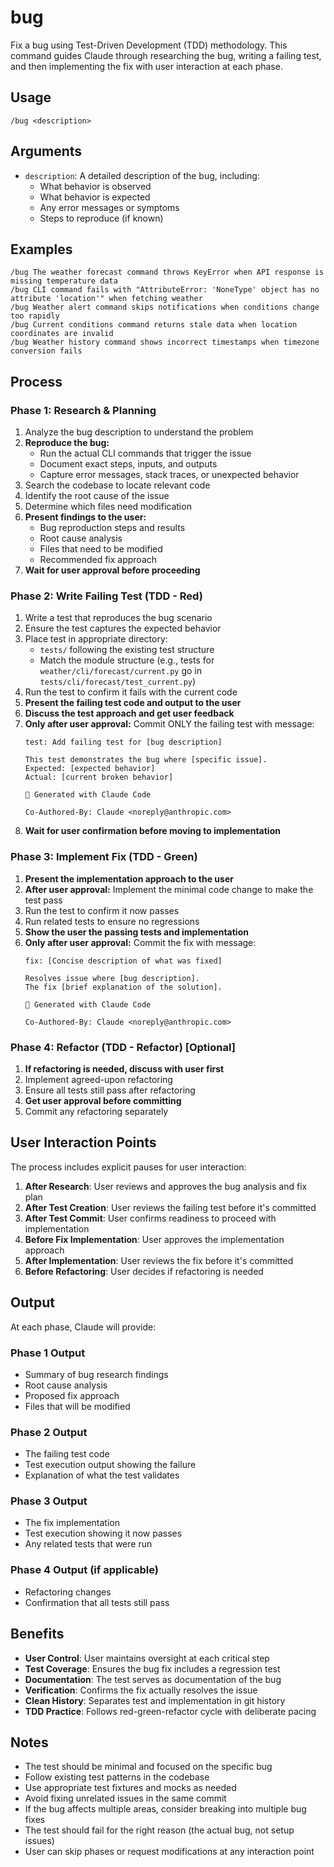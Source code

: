 # bug

Fix a bug using Test-Driven Development (TDD) methodology. This command guides Claude through researching the bug, writing a failing test, and then implementing the fix with user interaction at each phase.

## Usage

```
/bug <description>
```

## Arguments

- `description`: A detailed description of the bug, including:
  - What behavior is observed
  - What behavior is expected
  - Any error messages or symptoms
  - Steps to reproduce (if known)

## Examples

```
/bug The weather forecast command throws KeyError when API response is missing temperature data
/bug CLI command fails with "AttributeError: 'NoneType' object has no attribute 'location'" when fetching weather
/bug Weather alert command skips notifications when conditions change too rapidly
/bug Current conditions command returns stale data when location coordinates are invalid
/bug Weather history command shows incorrect timestamps when timezone conversion fails
```

## Process

### Phase 1: Research & Planning
1. Analyze the bug description to understand the problem
2. **Reproduce the bug:**
   - Run the actual CLI commands that trigger the issue
   - Document exact steps, inputs, and outputs
   - Capture error messages, stack traces, or unexpected behavior
3. Search the codebase to locate relevant code
4. Identify the root cause of the issue
5. Determine which files need modification
6. **Present findings to the user:**
   - Bug reproduction steps and results
   - Root cause analysis
   - Files that need to be modified
   - Recommended fix approach
7. **Wait for user approval before proceeding**

### Phase 2: Write Failing Test (TDD - Red)
1. Write a test that reproduces the bug scenario
2. Ensure the test captures the expected behavior
3. Place test in appropriate directory:
   - `tests/` following the existing test structure
   - Match the module structure (e.g., tests for `weather/cli/forecast/current.py` go in `tests/cli/forecast/test_current.py`)
4. Run the test to confirm it fails with the current code
5. **Present the failing test code and output to the user**
6. **Discuss the test approach and get user feedback**
7. **Only after user approval:** Commit ONLY the failing test with message:
   ```
   test: Add failing test for [bug description]

   This test demonstrates the bug where [specific issue].
   Expected: [expected behavior]
   Actual: [current broken behavior]

   🤖 Generated with Claude Code

   Co-Authored-By: Claude <noreply@anthropic.com>
   ```
8. **Wait for user confirmation before moving to implementation**

### Phase 3: Implement Fix (TDD - Green)
1. **Present the implementation approach to the user**
2. **After user approval:** Implement the minimal code change to make the test pass
3. Run the test to confirm it now passes
4. Run related tests to ensure no regressions
5. **Show the user the passing tests and implementation**
6. **Only after user approval:** Commit the fix with message:
   ```
   fix: [Concise description of what was fixed]

   Resolves issue where [bug description].
   The fix [brief explanation of the solution].

   🤖 Generated with Claude Code

   Co-Authored-By: Claude <noreply@anthropic.com>
   ```

### Phase 4: Refactor (TDD - Refactor) [Optional]
1. **If refactoring is needed, discuss with user first**
2. Implement agreed-upon refactoring
3. Ensure all tests still pass after refactoring
4. **Get user approval before committing**
5. Commit any refactoring separately

## User Interaction Points

The process includes explicit pauses for user interaction:

1. **After Research**: User reviews and approves the bug analysis and fix plan
2. **After Test Creation**: User reviews the failing test before it's committed
3. **After Test Commit**: User confirms readiness to proceed with implementation
4. **Before Fix Implementation**: User approves the implementation approach
5. **After Implementation**: User reviews the fix before it's committed
6. **Before Refactoring**: User decides if refactoring is needed

## Output

At each phase, Claude will provide:

### Phase 1 Output
- Summary of bug research findings
- Root cause analysis
- Proposed fix approach
- Files that will be modified

### Phase 2 Output
- The failing test code
- Test execution output showing the failure
- Explanation of what the test validates

### Phase 3 Output
- The fix implementation
- Test execution showing it now passes
- Any related tests that were run

### Phase 4 Output (if applicable)
- Refactoring changes
- Confirmation that all tests still pass

## Benefits

- **User Control**: User maintains oversight at each critical step
- **Test Coverage**: Ensures the bug fix includes a regression test
- **Documentation**: The test serves as documentation of the bug
- **Verification**: Confirms the fix actually resolves the issue
- **Clean History**: Separates test and implementation in git history
- **TDD Practice**: Follows red-green-refactor cycle with deliberate pacing

## Notes

- The test should be minimal and focused on the specific bug
- Follow existing test patterns in the codebase
- Use appropriate test fixtures and mocks as needed
- Avoid fixing unrelated issues in the same commit
- If the bug affects multiple areas, consider breaking into multiple bug fixes
- The test should fail for the right reason (the actual bug, not setup issues)
- User can skip phases or request modifications at any interaction point
